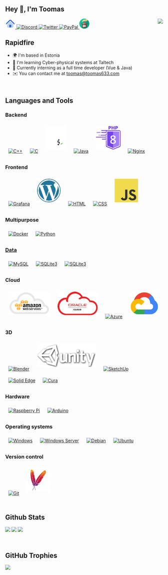 ## Hey 👋, I'm Toomas
<div align="right">
<img src="https://komarev.com/ghpvc/?username=Toomas633&&style=flat" align="right" />
</div>  
<a href="https://toomas633.com" target="_blank" rel="noreferrer">
<img src="https://raw.githubusercontent.com/Toomas633/Toomas633/main/icons/home.png" alt="Home page" width="32" height="32" />
</a>
<a href="https://discord.com/users/8140" target="_blank" rel="noreferrer">
<img src="https://raw.githubusercontent.com/danielcranney/readme-generator/main/public/icons/socials/discord.svg" alt=Discord width="32" height="32" />
</a>
<a href="https://twitter.com/Toomas633" target="_blank">
<img src="https://raw.githubusercontent.com/danielcranney/readme-generator/main/public/icons/socials/twitter.svg" alt=Twitter width="32" height="32" />
</a>
<a href="https://paypal.me/ToomasK" target="_blank">
<image src="https://upload.wikimedia.org/wikipedia/commons/3/31/PayPal_Logo2014.svg" alt=PayPal width="32" height="32" />
</a>
<a href="https://toomas633.com/donate/" target="_blank" rel="noreferrer">
<img src="https://raw.githubusercontent.com/Toomas633/Toomas633/main/icons/Donate.png" alt=Donate width="32" height="32" />
</a>

<br/>  


## Rapidfire  
- 🌍  I'm based in Estonia  
- 🧠  I'm learning Cyber-physical systems at Taltech
- 💼  Currently interning as a full time developer (Vue & Java)
- ✉️  You can contact me at [toomas@toomas633.com](mailto:toomas@toomas633.com)  
  

<br/>  


## Languages and Tools
### Backend
<div align="left">
<a href="https://www.cplusplus.com/" target="_blank"><img style="margin: 10px" src="https://profilinator.rishav.dev/skills-assets/cplusplus-original.svg" alt="C++" height="75"/></a>
<a href="https://www.cprogramming.com/" target="_blank"><img style="margin: 10px" src="https://profilinator.rishav.dev/skills-assets/c-original.svg" alt="C" height="75" /></a>
<a href="https://www.gnu.org/software/bash/" target="_blank"><img style="margin: 10px" src="https://raw.githubusercontent.com/Toomas633/Toomas633/main/icons/bash.png" alt="Bash" height="75" /></a>
<a href="https://www.java.com/" target="_blank"><img style="margin: 10px" src="https://profilinator.rishav.dev/skills-assets/java-original-wordmark.svg" alt="Java" height="75"/></a>
<a href="https://www.php.net/" target="_blank"><img style="margin: 10px" src="https://raw.githubusercontent.com/Toomas633/Toomas633/main/icons/php8.png" alt="PHP" height="75"/></a>
<a href="https://www.nginx.com/" target="_blank"><img style="margin: 10px" src="https://profilinator.rishav.dev/skills-assets/nginx-original.svg" alt="Nginx" height="75" /></a>
</div>

### Frontend
<div align="left">
<a href="https://grafana.com/" target="_blank"><img style="margin: 10px" src="https://profilinator.rishav.dev/skills-assets/grafana.png" alt="Grafana" height="75" /></a>
<a href="https://wordpress.com/" target="_blank"><img style="margin: 10px" src="https://raw.githubusercontent.com/Toomas633/Toomas633/main/icons/WordPress_blue_logo.svg.png" alt="Wordpress" height="75"/></a>
<a href="https://en.wikipedia.org/wiki/HTML" target="_blank"><img style="margin: 10px" src="https://cdn.pixabay.com/photo/2017/08/05/11/16/logo-2582748_1280.png" alt="HTML" height="75" /></a>
<a href="https://en.wikipedia.org/wiki/CSS" target="_blank"><img style="margin: 10px" src="https://upload.wikimedia.org/wikipedia/commons/thumb/6/62/CSS3_logo.svg/800px-CSS3_logo.svg.png" alt="CSS" height="75" /></a>
<a href="https://www.javascript.com/" target="_blank"><img style="margin: 10px" src="https://raw.githubusercontent.com/Toomas633/Toomas633/main/icons/js.svg" alt="JS" height="75" /></a>
</div>

### Multipurpose
<div align="left">
<a href="https://www.docker.com/" target="_blank"><img style="margin: 10px" src="https://profilinator.rishav.dev/skills-assets/docker-original-wordmark.svg" alt="Docker" height="75" /></a>
<a href="https://www.python.org/" target="_blank"><img style="margin: 10px" src="https://profilinator.rishav.dev/skills-assets/python-original.svg" alt="Python" height="75" /</a>
</div>

### Data
<div align="left">
<a href="https://www.mysql.com/" target="_blank"><img style="margin: 10px" src="https://profilinator.rishav.dev/skills-assets/mysql-original-wordmark.svg" alt="MySQL" height="75" /></a>
<a href="https://sqlite.org/index.html" target="_blank"><img style="margin: 10px" src="https://upload.wikimedia.org/wikipedia/commons/thumb/9/97/Sqlite-square-icon.svg/2048px-Sqlite-square-icon.svg.png" alt="SQLite3" height="75" /></a>
<a href="https://www.postgresql.org/" target="_blank"><img style="margin: 10px" src="https://upload.wikimedia.org/wikipedia/commons/2/29/Postgresql_elephant.svg" alt="SQLite3" height="75" /></a>
</div>

### Cloud
<div align="left">
<a href="https://aws.amazon.com/" target="_blank"><img style="margin: 10px" src="https://raw.githubusercontent.com/Toomas633/Toomas633/main/icons/icon-cloud-aws.png" alt="AWS" height="75" /></a>
<a href="https://www.oracle.com/in/index.html" target="_blank"><img style="margin: 10px" src="https://raw.githubusercontent.com/Toomas633/Toomas633/main/icons/Oracle.png" alt="Oracle" height="75" /></a>
<a href="https://azure.microsoft.com/en-in/" target="_blank"><img style="margin: 10px" src="https://profilinator.rishav.dev/skills-assets/microsoft_azure-icon.svg" alt="Azure" height="75" /></a>
<a href="https://cloud.google.com/" target="_blank"><img style="margin: 10px" src="https://raw.githubusercontent.com/Toomas633/Toomas633/main/icons/google_cloud.png" alt="Google Cloud" height="75" /></a>
</div>

### 3D
<div align="left">
<a href="https://www.blender.org/" target="_blank"><img style="margin: 10px" src="https://profilinator.rishav.dev/skills-assets/blender_community_badge_white.svg" alt="Blender" height="75" /></a>
<a href="https://unity.com/" target="_blank"><img style="margin: 10px" src="https://raw.githubusercontent.com/Toomas633/Toomas633/main/icons/Unity.png" alt="Unity" height="75"/></a>
<a href="https://www.sketchup.com/" target="_blank"><img style="margin: 10px" src="https://global.discourse-cdn.com/sketchup/optimized/3X/6/2/62699d36c8cd29e00033a857c2c36a7cd3f7d93a_2_500x500.png" alt="SketchUp" height="75"/></a>
<a href="https://solidedge.siemens.com/en/" target="_blank"><img style="margin: 10px" src="https://static.wixstatic.com/media/1b9635_def0b5fc43cc44cdb26ae16ca82d361d~mv2.png/v1/fill/w_308,h_305,al_c,lg_1,q_85,enc_auto/mp5-for-siemens-solid-edge220-220.png" alt="Solid Edge" height="75"/></a>
<a href="https://ultimaker.com/software/ultimaker-cura" target="_blank"><img style="margin: 10px" src="https://img.utdstc.com/icon/97a/a5e/97aa5e531fee9e0b18d7028609d091062db6e392c49e45859ba0aeeeb118eae4:200" alt="Cura" height="75"/></a>
</div>

### Hardware
<div align="left">
<a href="https://www.raspberrypi.org/" target="_blank"><img style="margin: 10px" src="https://cdn-icons-png.flaticon.com/512/5969/5969184.png" alt="Raspberry Pi" height="75" /></a>
<a href="https://www.arduino.cc/" target="_blank"><img style="margin: 10px" src="https://profilinator.rishav.dev/skills-assets/arduino.png" alt="Arduino" height="75" /></a>
</div>

### Operating systems
<div align="left">
<a href="https://www.microsoft.com/en-us/windows" target="_blank"><img style="margin: 10px" src="https://cdn-icons-png.flaticon.com/512/906/906308.png" alt="Windows" height="75" /></a>
<a href="https://www.microsoft.com/en-us/windows-server" target="_blank"><img style="margin: 10px" src="https://microsoft.techstarters.com/wp-content/uploads/2019/09/windows-server-icon-01.png" alt="Windows Server" height="75" /></a>
<a href="https://www.debian.org/" target="_blank"><img style="margin: 10px" src="https://cdn.icon-icons.com/icons2/2415/PNG/512/debian_original_logo_icon_146566.png" alt="Debian" height="75" /></a>
<a href="https://ubuntu.com/" target="_blank"><img style="margin: 10px" src="https://1000logos.net/wp-content/uploads/2017/06/Ubuntu-Logo.png" alt="Ubuntu" height="75" /></a>
</div>

### Version control
<div align="left">
<a href="https://git-scm.com/" target="_blank"><img style="margin: 10px" src="https://profilinator.rishav.dev/skills-assets/git-scm-icon.svg" alt="Git" height="75" /></a>
<a href="https://maven.apache.org/" target="_blank"><img style="margin: 10px" src="https://raw.githubusercontent.com/Toomas633/Toomas633/main/icons/maven.svg" alt="Maven" height="75" /></a>
</div>

<br/>

## Github Stats
<p float="left">
  <img src="https://github-readme-stats.vercel.app/api?username=Toomas633&theme=dark&hide_border=true&include_all_commits=true&count_private=false" style="height:175px" />
  <img src="https://github-readme-stats.vercel.app/api/top-langs/?username=Toomas633&theme=dark&hide_border=true&include_all_commits=true&count_private=false&layout=compact" style="height:175px" />
  <img src="https://github-readme-streak-stats.herokuapp.com/?user=Toomas633&theme=dark&hide_border=true" style="height:175px" />
</p>

<br/>

## GitHub Trophies
![](https://github-profile-trophy.vercel.app/?username=Toomas633&theme=darkhub&no-frame=true&no-bg=false&margin-w=4)
